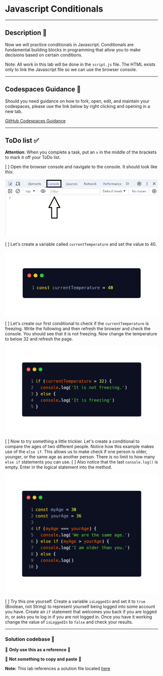 # Javascript Conditionals

---

## Description 📄

Now we will practice conditionals in Javascript. Conditionals are fundamental building blocks in programming that allow you to make decisions based on certain conditions. 

Note: All work in this lab will be done in the `script.js` file. The HTML exists only to link the Javascript file so we can use the browser console. 

---

## Codespaces Guidance 📄
Should you need guidance on how to fork, open, edit, and maintain your codespaces, please use the link below by right clicking and opening in a new tab.  

[GitHub Codespaces Guidance](https://gist.github.com/JohnWP8253/4fff80f43d07a04ee3f1514c0a1d354a)

---

## ToDo list ✅
**Attention**: When you complete a task, put an `x` in the middle of the brackets to mark it off your ToDo list.

[ ]  Open the browser console and navigate to the console. It should look like this:

![example_1](./assets/code_examples/example_1.png)

[ ] Let's create a variable called `currentTemperature` and set the value to 40.

![example_2](./assets/code_examples/example_2.png)

[ ] Let's create our first conditional to check if the `currentTemperature` is freezing. Write the following and then refresh the browser and check the console. You should see that it is not freezing. Now change the temperature to below 32 and refresh the page.

![example_3](./assets/code_examples/example_3.png)

[ ] Now to try something a little trickier. Let's create a conditional to compare the ages of two different people. Notice how this example makes use of the `else if`. This allows us to make check if one person is older, younger, or the same age as another person. There is no limit to how many `else if` statements you can use.
  [ ] Also notice that the last `console.log()` is empty. Enter in the logical statement into the method. 

![example_4](./assets/code_examples/example_4.png)

[ ] Try this one yourself. Create a variable `isLoggedIn` and set it to `true` (Boolean, not String) to represent yourself being logged into some account you have. Create an `if` statement that welcomes you back if you are logged in, or asks you to log in if you are not logged in. Once you have it working change the value of `isLoggedIn` to `false` and check your results.

---

### Solution codebase 👀
🛑 **Only use this as a reference** 🛑

💾 **Not something to copy and paste** 💾

**Note:**  This lab references a solution file located [here](https://github.com/HackerUSA-CE/sdai-ic-d6-conditionals/tree/solution)
